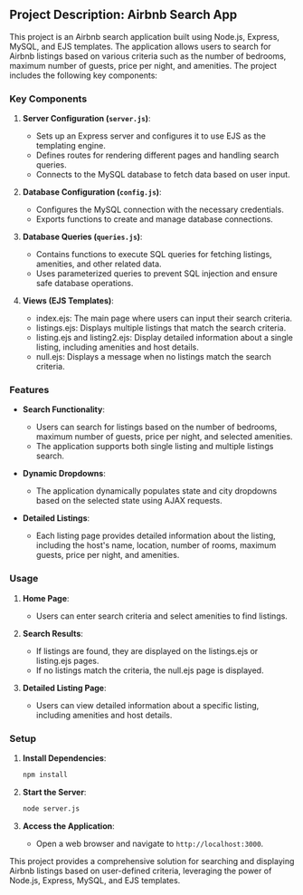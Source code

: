 ## Project Description: Airbnb Search App

This project is an Airbnb search application built using Node.js, Express, MySQL, and EJS templates. The application allows users to search for Airbnb listings based on various criteria such as the number of bedrooms, maximum number of guests, price per night, and amenities. The project includes the following key components:

### Key Components

1. **Server Configuration (`server.js`)**:
   - Sets up an Express server and configures it to use EJS as the templating engine.
   - Defines routes for rendering different pages and handling search queries.
   - Connects to the MySQL database to fetch data based on user input.

2. **Database Configuration (`config.js`)**:
   - Configures the MySQL connection with the necessary credentials.
   - Exports functions to create and manage database connections.

3. **Database Queries (`queries.js`)**:
   - Contains functions to execute SQL queries for fetching listings, amenities, and other related data.
   - Uses parameterized queries to prevent SQL injection and ensure safe database operations.

4. **Views (EJS Templates)**:
   - index.ejs: The main page where users can input their search criteria.
   - listings.ejs: Displays multiple listings that match the search criteria.
   - listing.ejs and listing2.ejs: Display detailed information about a single listing, including amenities and host details.
   - null.ejs: Displays a message when no listings match the search criteria.

### Features

- **Search Functionality**:
  - Users can search for listings based on the number of bedrooms, maximum number of guests, price per night, and selected amenities.
  - The application supports both single listing and multiple listings search.

- **Dynamic Dropdowns**:
  - The application dynamically populates state and city dropdowns based on the selected state using AJAX requests.

- **Detailed Listings**:
  - Each listing page provides detailed information about the listing, including the host's name, location, number of rooms, maximum guests, price per night, and amenities.

### Usage

1. **Home Page**:
   - Users can enter search criteria and select amenities to find listings.

2. **Search Results**:
   - If listings are found, they are displayed on the listings.ejs or listing.ejs pages.
   - If no listings match the criteria, the null.ejs page is displayed.

3. **Detailed Listing Page**:
   - Users can view detailed information about a specific listing, including amenities and host details.

### Setup

1. **Install Dependencies**:
   ```bash
   npm install
   ```

2. **Start the Server**:
   ```bash
   node server.js
   ```

3. **Access the Application**:
   - Open a web browser and navigate to `http://localhost:3000`.

This project provides a comprehensive solution for searching and displaying Airbnb listings based on user-defined criteria, leveraging the power of Node.js, Express, MySQL, and EJS templates.
